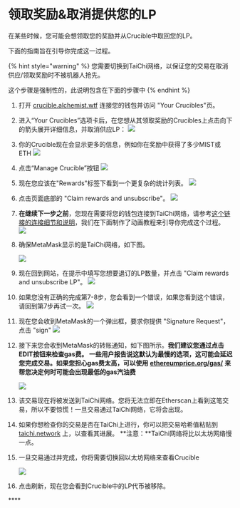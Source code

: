 # 领取奖励&取消提供您的LP

在某些时候，您可能会想领取您的奖励并从Crucible中取回您的LP。

下面的指南旨在引导你完成这一过程。

{% hint style="warning" %}
您需要切换到TaiChi网络，以保证您的交易在取消供应/领取奖励时不被机器人抢先。

这个步骤是强制性的，此说明包含在下面的步骤中
{% endhint %}

1. 打开 [crucible.alchemist.wtf](https://crucible.alchemist.wtf/) 连接您的钱包并访问 "Your Crucibles"页。
2. 进入“Your Crucibles”选项卡后，在您想从其领取奖励的Crucibles上点击向下的箭头展开详细信息，并取消供应LP： ![](../../.gitbook/assets/screenshot-2021-05-07-at-12.50.58.png) 
3. 你的Crucible现在会显示更多的信息，例如你在奖励中获得了多少MIST或ETH ![](../../.gitbook/assets/screenshot-2021-05-07-at-12.50.42.png) 
4. 点击“Manage Crucible”按钮 ![](../../.gitbook/assets/screenshot-2021-05-07-at-12.51.04.png) 
5. 现在您应该在"Rewards"标签下看到一个更复杂的统计列表。  ![](../../.gitbook/assets/screenshot-2021-05-07-at-12.51.22.png) 
6. 点击页面底部的 "Claim rewards and unsubscribe"。 ![](../../.gitbook/assets/screenshot-2021-05-07-at-13.05.52.png) 
7. **在继续下一步之前**，您现在需要将您的钱包连接到TaiChi网络，请参考[这个链接的连接细节和说明](https://github.com/Taichi-Network/docs/blob/master/sendPriveteTx_tutorial.md)，我们在下面制作了动画教程来引导你完成这个过程。 ![](../../.gitbook/assets/taichi-network-add.gif) 
8. 确保MetaMask显示的是TaiChi网络，如下图。

   ![](https://i.imgur.com/kszVVbq.png)

9. 现在回到网站，在提示中填写您想要退订的LP数量，并点击 "Claim rewards and unsubscribe LP"。 ![](../../.gitbook/assets/screenshot-2021-05-07-at-13.06.00.png) 
10. 如果您没有正确的完成第7-8步，您会看到一个错误，如果您看到这个错误，请回到第7步再试一次。 ![](../../.gitbook/assets/screenshot-2021-05-07-at-13.06.44.png) 
11. 现在您会收到MetaMask的一个弹出框，要求你提供 "Signature Request"，点击 "sign" ![](../../.gitbook/assets/screenshot-2021-05-07-at-13.11.35.png) 
12. 接下来您会收到MetaMask的转账通知，如下图所示。**我们建议您通过点击EDIT按钮来检查gas费。 一些用户报告说这默认为最慢的选项，这可能会延迟您完成交易。如果您担心gas费太高，可以使用** [**ethereumprice.org/gas/**](https://ethereumprice.org/gas/) **来帮您决定何时可能会出现最低的gas汽油费**

    ![](../../.gitbook/assets/screenshot-2021-05-07-at-13.11.44.png) 

13. 该交易现在将被发送到TaiChi网络。您将无法立即在Etherscan上看到这笔交易，所以不要惊慌！一旦交易通过TaiChi网络，它将会出现。
14. 如果你想检查你的交易是否在TaiChi上进行，你可以把交易哈希值粘贴到 [taichi.network](https://taichi.network/) 上，以查看其进展。 **注意：**TaiChi网络将比以太坊网络慢一点。
15. 一旦交易通过并完成，你将需要切换回以太坊网络来查看Crucible

    ![](https://i.imgur.com/fcPY6Zp.png) 

16. 点击刷新，现在您会看到Crucible中的LP代币被移除。

\*\*\*\*

